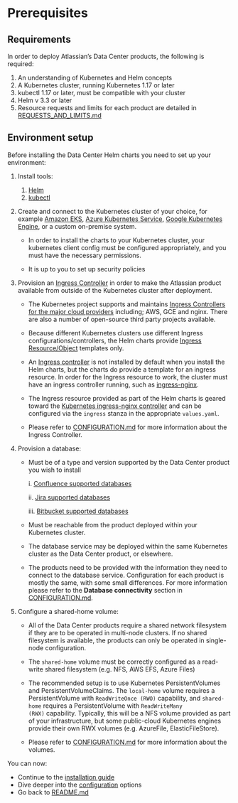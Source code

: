 # Prerequisites 
## Requirements 

In order to deploy Atlassian’s Data Center products, the following is required:
1. An understanding of Kubernetes and Helm concepts
2. A Kubernetes cluster, running Kubernetes 1.17 or later
3. kubectl 1.17 or later, must be compatible with your cluster
4. Helm v 3.3 or later
5. Resource requests and limits for each product are detailed in [REQUESTS_AND_LIMITS.md](/docs/resource_management/REQUESTS_AND_LIMITS.md) 

## Environment setup 

Before installing the Data Center Helm charts you need to set up your environment:

1. Install tools: 
   1. [Helm](https://helm.sh/docs/intro/install/)
   2. [kubectl](https://kubernetes.io/docs/tasks/tools/)
2. Create and connect to the Kubernetes cluster of your choice, for example [Amazon EKS](https://aws.amazon.com/eks/), [Azure Kubernetes Service](https://azure.microsoft.com/en-au/services/kubernetes-service/), [Google Kubernetes Engine](https://cloud.google.com/kubernetes-engine), or a custom on-premise system.

   * In order to install the charts to your Kubernetes cluster, your kubernetes client config must be configured appropriately, and you must have the necessary permissions.

   * It is up to you to set up security policies

3. Provision an [Ingress Controller](https://kubernetes.io/docs/concepts/services-networking/ingress-controllers/) in order to make the Atlassian product available from outside of the Kubernetes cluster after deployment. 

   * The Kubernetes project supports and maintains [Ingress Controllers for the major cloud providers](https://kubernetes.io/docs/concepts/services-networking/ingress-controllers/#additional-controllers) including; AWS, GCE and nginx. There are also a number of open-source third party projects available.

   * Because different Kubernetes clusters use different Ingress configurations/controllers, the Helm charts provide [Ingress Resource/Object](https://kubernetes.io/docs/concepts/services-networking/ingress/) templates only.

   * An [Ingress controller](https://kubernetes.io/docs/concepts/services-networking/ingress/) is not installed by default when you install the Helm charts, but the charts do provide a template for an ingress resource. In order for the Ingress resource to work, the cluster must have an ingress controller running, such as [ingress-nginx](https://kubernetes.github.io/ingress-nginx/deploy/). 

   * The Ingress resource provided as part of the Helm charts is geared toward the [Kubernetes ingress-nginx controller](https://kubernetes.github.io/ingress-nginx/) and can be configured via the `ingress` stanza in the appropriate `values.yaml`. 

   * Please refer to [CONFIGURATION.md](CONFIGURATION.md) for more information about the Ingress Controller.

4. Provision a database:

   * Must be of a type and version supported by the Data Center product you wish to install

      i. [Confluence supported databases](https://confluence.atlassian.com/doc/supported-platforms-207488198.html#SupportedPlatforms-Databases)
      
      ii. [Jira supported databases](https://confluence.atlassian.com/adminjiraserver/supported-platforms-938846830.html#Supportedplatforms-Databases)
      
      iii. [Bitbucket supported databases](https://confluence.atlassian.com/bitbucketserver/supported-platforms-776640981.html#Supportedplatforms-databasesDatabases)

   * Must be reachable from the product deployed within your Kubernetes cluster. 

   * The database service may be deployed within the same Kubernetes cluster as the Data Center product, or elsewhere.

   * The products need to be provided with the information they need to connect to the database service. Configuration for each product is mostly the same, with some small differences. For more information please refer to the **Database connectivity** section in [CONFIGURATION.md](CONFIGURATION.md).

5. Configure a shared-home volume:

   * All of the Data Center products require a shared network filesystem if they are to be operated in multi-node clusters. If no shared filesystem is available, the products can only be operated in single-node configuration.

   * The `shared-home` volume must be correctly configured as a read-write shared filesystem (e.g. NFS, AWS EFS, Azure Files)

   * The recommended setup is to use Kubernetes PersistentVolumes and PersistentVolumeClaims. The `local-home` volume requires a PersistentVolume with `ReadWriteOnce (RWO)` capability, and `shared-home` requires a PersistentVolume with `ReadWriteMany (RWX)` capability. Typically, this will be a NFS volume provided as part of your infrastructure, but some public-cloud Kubernetes engines provide their own RWX volumes (e.g. AzureFile, ElasticFileStore). 

   * Please refer to [CONFIGURATION.md](CONFIGURATION.md) for more information about the volumes.

You can now:
* Continue to the [installation guide](INSTALLATION.md)
* Dive deeper into the [configuration](CONFIGURATION.md) options
* Go back to [README.md](../README.md)
